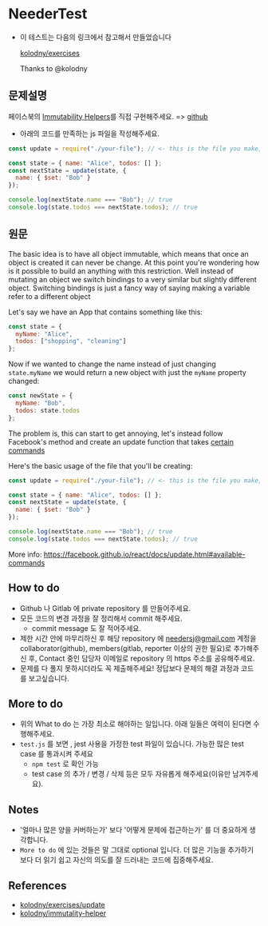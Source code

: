 # NeederTest

* 이 테스트는 다음의 링크에서 참고해서 만들었습니다

  [kolodny/exercises](https://github.com/kolodny/exercises/tree/master/update)
  
	Thanks to @kolodny

## 문제설명
페이스북의 [Immutability Helpers](https://reactjs.org/docs/update.html)를 직접 구현해주세요. => [github](https://facebook.github.io/react/docs/update.html)


* 아래의 코드를 만족하는 js 파일을 작성해주세요.

```js
const update = require("./your-file"); // <- this is the file you make;

const state = { name: "Alice", todos: [] };
const nextState = update(state, {
  name: { $set: "Bob" }
});

console.log(nextState.name === "Bob"); // true
console.log(state.todos === nextState.todos); // true
```

## 원문

The basic idea is to have all object immutable, which means that once an object
is created it can never be change. At this point you're wondering how is it
possible to build an anything with this restriction. Well instead of mutating an
object we switch bindings to a very similar but slightly different object.
Switching bindings is just a fancy way of saying making a variable refer to a
different object

Let's say we have an App that contains something like this:

```js
const state = {
  myName: "Alice",
  todos: ["shopping", "cleaning"]
};
```

Now if we wanted to change the name instead of just changing `state.myName` we
would return a new object with just the `myName` property changed:

```js
const newState = {
  myName: "Bob",
  todos: state.todos
};
```

The problem is, this can start to get annoying, let's instead follow Facebook's
method and create an update function that takes
[certain commands](https://facebook.github.io/react/docs/update.html#available-commands)

Here's the basic usage of the file that you'll be creating:

```js
const update = require("./your-file"); // <- this is the file you make;

const state = { name: "Alice", todos: [] };
const nextState = update(state, {
  name: { $set: "Bob" }
});

console.log(nextState.name === "Bob"); // true
console.log(state.todos === nextState.todos); // true
```

More info: https://facebook.github.io/react/docs/update.html#available-commands


## How to do

* Github 나 Gitlab 에 private repository 를 만들어주세요.
* 모든 코드의 변경 과정을 잘 정리해서 commit 해주세요.
  * commit message 도 잘 적어주세요.
* 제한 시간 안에 마무리하신 후 해당 repository 에 needersj@gmail.com 계정을 collaborator(github), members(gitlab, reporter 이상의 권한 필요)로 추가해주신 후, Contact 중인 담당자 이메일로 repository 의 https 주소를 공유해주세요.
* 문제를 다 풀지 못하시더라도 꼭 제출해주세요! 정답보다 문제의 해결 과정과 코드를 보고싶습니다.

## More to do

* 위의 What to do 는 가장 최소로 해야하는 일입니다. 아래 일들은 여력이 된다면 수행해주세요.
* `test.js` 를 보면 , jest 사용을 가정한 test 파일이 있습니다. 가능한 많은 test case 를 통과시켜 주세요 
  * `npm test` 로 확인 가능
  * test case 의 추가 / 변경 / 삭제 등은 모두 자유롭게 해주세요(이유만 남겨주세요).

## Notes

* '얼마나 많은 양을 커버하는가' 보다 '어떻게 문제에 접근하는가' 를 더 중요하게 생각합니다.
* `More to do` 에 있는 것들은 말 그대로 optional 입니다. 더 많은 기능을 추가하기보다 더 읽기 쉽고 자신의 의도를 잘 드러내는 코드에 집중해주세요.

## References

* [kolodny/exercises/update](https://github.com/kolodny/exercises/tree/master/update)
* [kolodny/immutality-helper](https://github.com/kolodny/immutability-helper)
